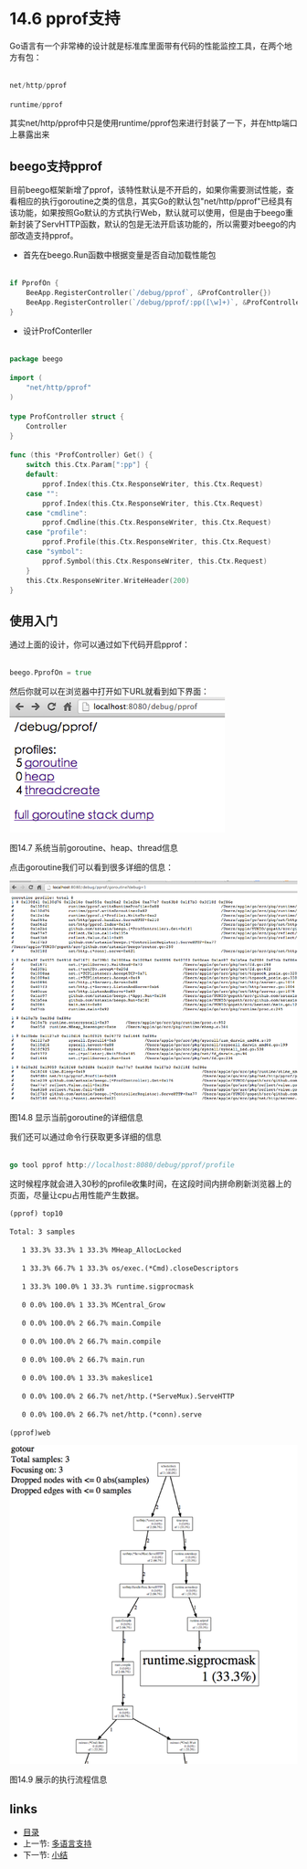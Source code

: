 # 14.6 pprof支持
Go语言有一个非常棒的设计就是标准库里面带有代码的性能监控工具，在两个地方有包：
```Go

net/http/pprof

runtime/pprof
```
其实net/http/pprof中只是使用runtime/pprof包来进行封装了一下，并在http端口上暴露出来

## beego支持pprof
目前beego框架新增了pprof，该特性默认是不开启的，如果你需要测试性能，查看相应的执行goroutine之类的信息，其实Go的默认包"net/http/pprof"已经具有该功能，如果按照Go默认的方式执行Web，默认就可以使用，但是由于beego重新封装了ServHTTP函数，默认的包是无法开启该功能的，所以需要对beego的内部改造支持pprof。

- 首先在beego.Run函数中根据变量是否自动加载性能包
```Go

if PprofOn {
	BeeApp.RegisterController(`/debug/pprof`, &ProfController{})
	BeeApp.RegisterController(`/debug/pprof/:pp([\w]+)`, &ProfController{})
}
```	
- 设计ProfConterller
```Go

package beego

import (
	"net/http/pprof"
)

type ProfController struct {
	Controller
}

func (this *ProfController) Get() {
	switch this.Ctx.Param[":pp"] {
	default:
		pprof.Index(this.Ctx.ResponseWriter, this.Ctx.Request)
	case "":
		pprof.Index(this.Ctx.ResponseWriter, this.Ctx.Request)
	case "cmdline":
		pprof.Cmdline(this.Ctx.ResponseWriter, this.Ctx.Request)
	case "profile":
		pprof.Profile(this.Ctx.ResponseWriter, this.Ctx.Request)
	case "symbol":
		pprof.Symbol(this.Ctx.ResponseWriter, this.Ctx.Request)
	}
	this.Ctx.ResponseWriter.WriteHeader(200)
}

```
## 使用入门

通过上面的设计，你可以通过如下代码开启pprof：
```Go

beego.PprofOn = true
```
然后你就可以在浏览器中打开如下URL就看到如下界面：
![](images/14.6.pprof.png?raw=true)

图14.7 系统当前goroutine、heap、thread信息

点击goroutine我们可以看到很多详细的信息：

![](images/14.6.pprof2.png?raw=true)

图14.8 显示当前goroutine的详细信息

我们还可以通过命令行获取更多详细的信息
```Go

go tool pprof http://localhost:8080/debug/pprof/profile
```	
这时候程序就会进入30秒的profile收集时间，在这段时间内拼命刷新浏览器上的页面，尽量让cpu占用性能产生数据。

	(pprof) top10

	Total: 3 samples

       1 33.3% 33.3% 1 33.3% MHeap_AllocLocked

       1 33.3% 66.7% 1 33.3% os/exec.(*Cmd).closeDescriptors

       1 33.3% 100.0% 1 33.3% runtime.sigprocmask

       0 0.0% 100.0% 1 33.3% MCentral_Grow

       0 0.0% 100.0% 2 66.7% main.Compile

       0 0.0% 100.0% 2 66.7% main.compile

       0 0.0% 100.0% 2 66.7% main.run

       0 0.0% 100.0% 1 33.3% makeslice1

       0 0.0% 100.0% 2 66.7% net/http.(*ServeMux).ServeHTTP

       0 0.0% 100.0% 2 66.7% net/http.(*conn).serve	

	(pprof)web
	
![](images/14.6.pprof3.png?raw=true)

图14.9 展示的执行流程信息

## links
   * [目录](<preface.md>)
   * 上一节: [多语言支持](<14.5.md>)
   * 下一节: [小结](<14.7.md>)
